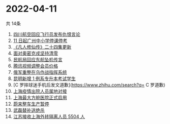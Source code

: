# 2022-04-11
  共 14条

  <!-- BEGIN -->
  <!-- 最后更新时间:Mon Apr 11 2022 11:10:43 GMT+0000 (Coordinated Universal Time) -->
  1. [四川航空回应飞行员发布仇恨言论](https://www.zhihu.com/search?q=四川航空回应)
1. [11 日起广州中小学停课停考](https://www.zhihu.com/search?q=广州疫情)
1. [《凡人修仙传》二十四集更新](https://www.zhihu.com/search?q=凡人修仙传之魔道争锋二十四集)
1. [面对奥密克戎坚持清零](https://www.zhihu.com/search?q=奥密克戎)
1. [民航局回应东航坠机传言](https://www.zhihu.com/search?q=民航局回应传言)
1. [腾讯视频调整会员价格](https://www.zhihu.com/search?q=腾讯视频会员价格)
1. [俄军重整在乌作战指挥系统](https://www.zhihu.com/search?q=俄乌局势)
1. [昆明新增 1 例系专升本考试学生](https://www.zhihu.com/search?q=昆明新增)
1. [C 罗摔球迷手机后发文道歉](https://www.zhihu.com/search?q= C 罗道歉)
1. [上海疫情出院人员属地对接](https://www.zhihu.com/search?q=上海出院人员)
1. [上海最大方舱医院正式启用](https://www.zhihu.com/search?q=方舱医院)
1. [蔚来整车生产暂停](https://www.zhihu.com/search?q=蔚来停产)
1. [武磊替补送绝杀](https://www.zhihu.com/search?q=武磊)
1. [江苏接收上海外转隔离人员 5504 人](https://www.zhihu.com/search?q=上海隔离)
  <!-- END -->
  